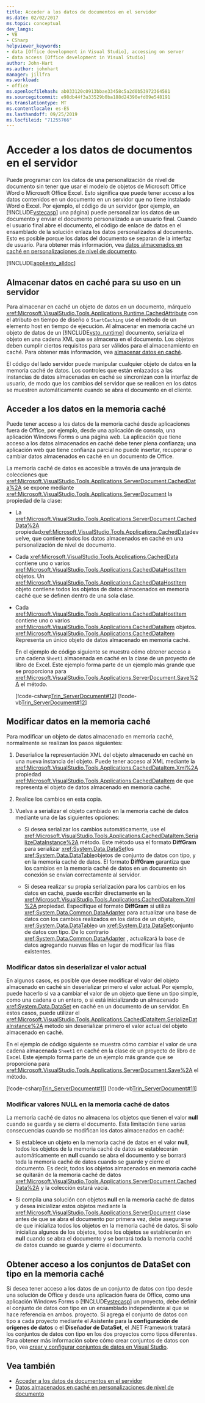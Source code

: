 ```yaml
---
title: Acceder a los datos de documentos en el servidor
ms.date: 02/02/2017
ms.topic: conceptual
dev_langs:
- VB
- CSharp
helpviewer_keywords:
- data [Office development in Visual Studio], accessing on server
- data access [Office development in Visual Studio]
author: John-Hart
ms.author: johnhart
manager: jillfra
ms.workload:
- office
ms.openlocfilehash: ab033120c0913bbae33458c5a2d0b53972364581
ms.sourcegitcommit: e98db44f3a33529b0ba188d24390efd09e548191
ms.translationtype: MT
ms.contentlocale: es-ES
ms.lasthandoff: 09/25/2019
ms.locfileid: "71255766"
---
```

# <a name="access-data-in-documents-on-the-server"></a>Acceder a los datos de documentos en el servidor
  Puede programar con los datos de una personalización de nivel de documento sin tener que usar el modelo de objetos de Microsoft Office Word o Microsoft Office Excel. Esto significa que puede tener acceso a los datos contenidos en un documento en un servidor que no tiene instalado Word o Excel. Por ejemplo, el código de un servidor (por ejemplo, en [!INCLUDE[vstecasp](../sharepoint/includes/vstecasp-md.md)] una página) puede personalizar los datos de un documento y enviar el documento personalizado a un usuario final. Cuando el usuario final abre el documento, el código de enlace de datos en el ensamblado de la solución enlaza los datos personalizados al documento. Esto es posible porque los datos del documento se separan de la interfaz de usuario. Para obtener más información, vea [datos almacenados en caché en personalizaciones de nivel de documento](../vsto/cached-data-in-document-level-customizations.md).

 [!INCLUDE[appliesto_alldoc](../vsto/includes/appliesto-alldoc-md.md)]

## <a name="cache-data-for-use-on-a-server"></a>Almacenar datos en caché para su uso en un servidor
 Para almacenar en caché un objeto de datos en un documento, márquelo <xref:Microsoft.VisualStudio.Tools.Applications.Runtime.CachedAttribute> con el atributo en tiempo de diseño o `StartCaching` use el método de un elemento host en tiempo de ejecución. Al almacenar en memoria caché un objeto de datos de un [!INCLUDE[vsto_runtime](../vsto/includes/vsto-runtime-md.md)] documento, serializa el objeto en una cadena XML que se almacena en el documento. Los objetos deben cumplir ciertos requisitos para ser válidos para el almacenamiento en caché. Para obtener más información, vea [almacenar datos en caché](../vsto/caching-data.md).

 El código del lado servidor puede manipular cualquier objeto de datos en la memoria caché de datos. Los controles que están enlazados a las instancias de datos almacenadas en caché se sincronizan con la interfaz de usuario, de modo que los cambios del servidor que se realicen en los datos se muestren automáticamente cuando se abra el documento en el cliente.

## <a name="access-data-in-the-cache"></a>Acceder a los datos en la memoria caché
 Puede tener acceso a los datos de la memoria caché desde aplicaciones fuera de Office, por ejemplo, desde una aplicación de consola, una aplicación Windows Forms o una página web. La aplicación que tiene acceso a los datos almacenados en caché debe tener plena confianza; una aplicación web que tiene confianza parcial no puede insertar, recuperar o cambiar datos almacenados en caché en un documento de Office.

 La memoria caché de datos es accesible a través de una jerarquía de colecciones que <xref:Microsoft.VisualStudio.Tools.Applications.ServerDocument.CachedData%2A> se expone mediante <xref:Microsoft.VisualStudio.Tools.Applications.ServerDocument> la propiedad de la clase:

- La <xref:Microsoft.VisualStudio.Tools.Applications.ServerDocument.CachedData%2A> propiedad<xref:Microsoft.VisualStudio.Tools.Applications.CachedData>devuelve, que contiene todos los datos almacenados en caché en una personalización de nivel de documento.

- Cada <xref:Microsoft.VisualStudio.Tools.Applications.CachedData> contiene uno o varios <xref:Microsoft.VisualStudio.Tools.Applications.CachedDataHostItem> objetos. Un <xref:Microsoft.VisualStudio.Tools.Applications.CachedDataHostItem> objeto contiene todos los objetos de datos almacenados en memoria caché que se definen dentro de una sola clase.

- Cada <xref:Microsoft.VisualStudio.Tools.Applications.CachedDataHostItem> contiene uno o varios <xref:Microsoft.VisualStudio.Tools.Applications.CachedDataItem> objetos. <xref:Microsoft.VisualStudio.Tools.Applications.CachedDataItem> Representa un único objeto de datos almacenado en memoria caché.

  En el ejemplo de código siguiente se muestra cómo obtener acceso a una cadena `Sheet1` almacenada en caché en la clase de un proyecto de libro de Excel. Este ejemplo forma parte de un ejemplo más grande que se proporciona para <xref:Microsoft.VisualStudio.Tools.Applications.ServerDocument.Save%2A> el método.

  [!code-csharp[Trin_ServerDocument#12](../vsto/codesnippet/CSharp/Trin_ServerDocument/Form1.cs#12)]
  [!code-vb[Trin_ServerDocument#12](../vsto/codesnippet/VisualBasic/Trin_ServerDocument/Form1.vb#12)]

## <a name="modify-data-in-the-cache"></a>Modificar datos en la memoria caché
 Para modificar un objeto de datos almacenado en memoria caché, normalmente se realizan los pasos siguientes:

1. Deserialice la representación XML del objeto almacenado en caché en una nueva instancia del objeto. Puede tener acceso al XML mediante la <xref:Microsoft.VisualStudio.Tools.Applications.CachedDataItem.Xml%2A> propiedad <xref:Microsoft.VisualStudio.Tools.Applications.CachedDataItem> de que representa el objeto de datos almacenado en memoria caché.

2. Realice los cambios en esta copia.

3. Vuelva a serializar el objeto cambiado en la memoria caché de datos mediante una de las siguientes opciones:

    - Si desea serializar los cambios automáticamente, use el <xref:Microsoft.VisualStudio.Tools.Applications.CachedDataItem.SerializeDataInstance%2A> método. Este método usa el formato **DiffGram** para serializar <xref:System.Data.DataSet>los <xref:System.Data.DataTable>objetos de conjunto de datos con tipo, y en la memoria caché de datos. El formato **DiffGram** garantiza que los cambios en la memoria caché de datos en un documento sin conexión se envían correctamente al servidor.

    - Si desea realizar su propia serialización para los cambios en los datos en caché, puede escribir directamente en la <xref:Microsoft.VisualStudio.Tools.Applications.CachedDataItem.Xml%2A> propiedad. Especifique el formato **DiffGram** si utiliza <xref:System.Data.Common.DataAdapter> para actualizar una base de datos con los cambios realizados en los datos de un objeto, <xref:System.Data.DataTable>o un <xref:System.Data.DataSet>conjunto de datos con tipo. De lo contrario <xref:System.Data.Common.DataAdapter> , actualizará la base de datos agregando nuevas filas en lugar de modificar las filas existentes.

### <a name="modify-data-without-deserializing-the-current-value"></a>Modificar datos sin deserializar el valor actual
 En algunos casos, es posible que desee modificar el valor del objeto almacenado en caché sin deserializar primero el valor actual. Por ejemplo, puede hacerlo si va a cambiar el valor de un objeto que tiene un tipo simple, como una cadena o un entero, o si está inicializando un almacenado <xref:System.Data.DataSet> en caché en un documento de un servidor. En estos casos, puede utilizar el <xref:Microsoft.VisualStudio.Tools.Applications.CachedDataItem.SerializeDataInstance%2A> método sin deserializar primero el valor actual del objeto almacenado en caché.

 En el ejemplo de código siguiente se muestra cómo cambiar el valor de una cadena almacenada `Sheet1` en caché en la clase de un proyecto de libro de Excel. Este ejemplo forma parte de un ejemplo más grande que se proporciona para <xref:Microsoft.VisualStudio.Tools.Applications.ServerDocument.Save%2A> el método.

 [!code-csharp[Trin_ServerDocument#11](../vsto/codesnippet/CSharp/Trin_ServerDocument/Form1.cs#11)]
 [!code-vb[Trin_ServerDocument#11](../vsto/codesnippet/VisualBasic/Trin_ServerDocument/Form1.vb#11)]

### <a name="modify-null-values-in-the-data-cache"></a>Modificar valores NULL en la memoria caché de datos
 La memoria caché de datos no almacena los objetos que tienen el valor **null** cuando se guarda y se cierra el documento. Esta limitación tiene varias consecuencias cuando se modifican los datos almacenados en caché:

- Si establece un objeto en la memoria caché de datos en el valor **null**, todos los objetos de la memoria caché de datos se establecerán automáticamente en **null** cuando se abra el documento y se borrará toda la memoria caché de datos cuando se guarde y cierre el documento. Es decir, todos los objetos almacenados en memoria caché se quitarán de la memoria caché de datos <xref:Microsoft.VisualStudio.Tools.Applications.ServerDocument.CachedData%2A> y la colección estará vacía.

- Si compila una solución con objetos **null** en la memoria caché de datos y desea inicializar estos objetos mediante la <xref:Microsoft.VisualStudio.Tools.Applications.ServerDocument> clase antes de que se abra el documento por primera vez, debe asegurarse de que inicializa todos los objetos en la memoria caché de datos. Si solo inicializa algunos de los objetos, todos los objetos se establecerán en **null** cuando se abra el documento y se borrará toda la memoria caché de datos cuando se guarde y cierre el documento.

## <a name="access-typed-datasets-in-the-cache"></a>Obtener acceso a los conjuntos de DataSet con tipo en la memoria caché
 Si desea tener acceso a los datos de un conjunto de datos con tipo desde una solución de Office y desde una aplicación fuera de Office, como una aplicación Windows Forms o [!INCLUDE[vstecasp](../sharepoint/includes/vstecasp-md.md)] un proyecto, debe definir el conjunto de datos con tipo en un ensamblado independiente al que se hace referencia en ambos. proyecto. Si agrega el conjunto de datos con tipo a cada proyecto mediante el Asistente para la **configuración de orígenes de datos** o el **Diseñador de DataSet**, el .NET Framework tratará los conjuntos de datos con tipo en los dos proyectos como tipos diferentes. Para obtener más información sobre cómo crear conjuntos de datos con tipo, vea [crear y configurar conjuntos de datos en Visual Studio](../data-tools/create-and-configure-datasets-in-visual-studio.md).

## <a name="see-also"></a>Vea también

- [Acceder a los datos de documentos en el servidor](../vsto/accessing-data-in-documents-on-the-server.md)
- [Datos almacenados en caché en personalizaciones de nivel de documento](../vsto/cached-data-in-document-level-customizations.md)